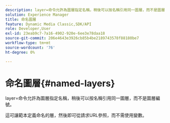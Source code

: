 ```yaml
---
description: layer=命令允許為圖層指定名稱，稍後可以按名稱引用同一圖層，而不是圖層編號。
solution: Experience Manager
title: 命名圖層
feature: Dynamic Media Classic,SDK/API
role: Developer,User
exl-id: 23eab9c7-7a16-4902-920e-6ee3e78daa18
source-git-commit: 206e4643e3926cb85b4be2189743578f88180be7
workflow-type: tm+mt
source-wordcount: '76'
ht-degree: 0%

---
```


# 命名圖層{#named-layers}

layer=命令允許為圖層指定名稱，稍後可以按名稱引用同一圖層，而不是圖層編號。

這可讓範本定義命名的層，然後即可從請求URL參照，而不需使用變數。
